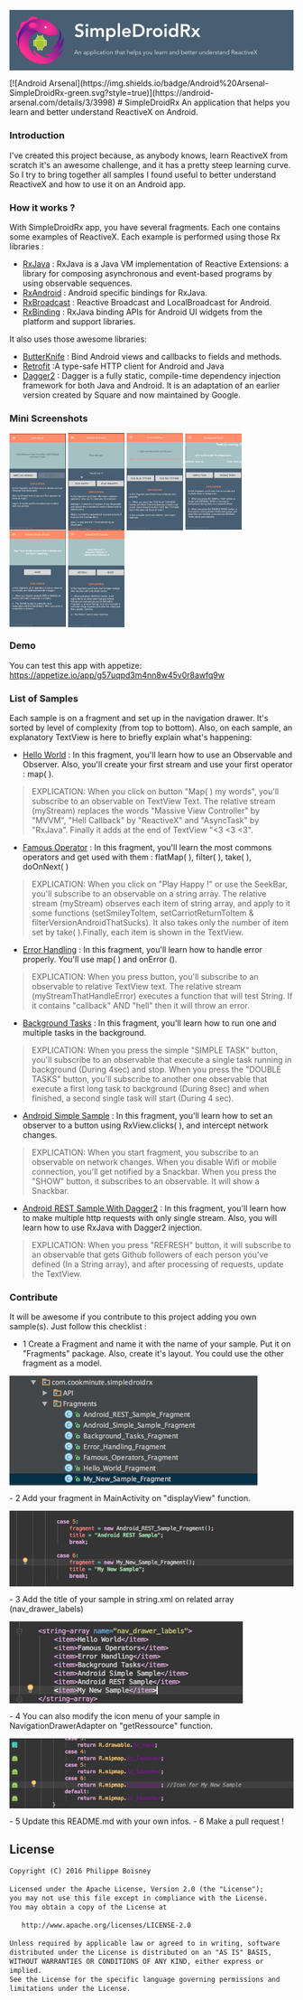 <p align="center">
 <img src ="/banniere.png", align="center"/>
</p>
[![Android Arsenal](https://img.shields.io/badge/Android%20Arsenal-SimpleDroidRx-green.svg?style=true)](https://android-arsenal.com/details/3/3998)
# SimpleDroidRx
An application that helps you learn and better understand ReactiveX on Android.

### Introduction
I've created this project because, as anybody knows, learn ReactiveX from scratch it's an awesome challenge, and it has a pretty steep learning curve. So I try to bring together all samples I found useful to better understand ReactiveX and how to use it on an Android app.
### How it works ?
With SimpleDroidRx app, you have several fragments. Each one contains some examples of ReactiveX. Each example is performed using those Rx libraries :
* [RxJava] : RxJava is a Java VM implementation of Reactive Extensions: a library for composing asynchronous and event-based programs by using observable sequences.
* [RxAndroid] : Android specific bindings for RxJava.
* [RxBroadcast] : Reactive Broadcast and LocalBroadcast for Android.
* [RxBinding] : RxJava binding APIs for Android UI widgets from the platform and support libraries.

It also uses those awesome libraries:
* [ButterKnife] : Bind Android views and callbacks to fields and methods.
* [Retrofit] :A type-safe HTTP client for Android and Java
* [Dagger2] : Dagger is a fully static, compile-time dependency injection framework for both Java and Android. It is an adaptation of an earlier version created by Square and now maintained by Google.

### Mini Screenshots
<p align="left">
 <img width=100 src ="/Screenshots/hello_worlds_screenshot.png", align="center"/>
 <img width=100 src ="/Screenshots/famous_operators_screenshot.png", align="center"/>
 <img width=100 src ="/Screenshots/error_handling_screenshot.png", align="center"/>
 <img width=100 src ="/Screenshots/background_tasks_screenshot.png", align="center"/>
 <img width=100 src ="/Screenshots/android_simple_sample_screenshot.png", align="center"/>
 <img width=100 src ="/Screenshots/android_rest_sample_screenshot.png", align="center"/>
</p>

### Demo
You can test this app with appetize: https://appetize.io/app/g57uqpd3m4nn8w45v0r8awfq9w

### List of Samples
Each sample is on a fragment and set up in the navigation drawer. It's sorted by level of complexity (from top to bottom). Also, on each sample, an explanatory TextView is here to briefly explain what's happening:
* [Hello World] : In this fragment, you'll learn how to use an Observable and Observer. Also, you'll create your first stream and use your first operator : map( ).

>EXPLICATION: When you click on button "Map( ) my words", you'll subscribe to an observable on TextView Text. The relative stream (myStream) replaces the words "Massive View Controller" by "MVVM", "Hell Callback" by "ReactiveX" and "AsyncTask" by "RxJava". Finally it adds at the end of TextView "<3 <3 <3".

* [Famous Operator] : In this fragment, you'll learn the most commons operators and get used with them : flatMap( ), filter( ), take( ), doOnNext( )

>EXPLICATION: When you click on "Play Happy !" or use the SeekBar, you'll subscribe to an observable on a string array. The relative stream (myStream) observes each item of string array, and apply to it some functions (setSmileyToItem, setCarriotReturnToItem & filterVersionAndroidThatSucks). It also takes only the number of item set by take( ).Finally, each item is shown in the TextView.

* [Error Handling] : In this fragment, you'll learn how to handle error properly. You'll use map( ) and onError ().

>EXPLICATION: When you press button, you'll subscribe to an observable to relative TextView text. The relative stream (myStreamThatHandleError) executes a function that will test String. If it contains "callback" AND "hell" then it will throw an error.

* [Background Tasks] : In this fragment, you'll learn how to run one and multiple tasks in the background.

>EXPLICATION: When you press the simple "SIMPLE TASK" button, you'll subscribe to an observable that execute a single task running in background (During 4sec) and stop.
When you press the "DOUBLE TASKS" button, you'll subscribe to another one observable that execute a first long task to background (During 8sec) and when finished, a second single task will start (During 4 sec).

* [Android Simple Sample] : In this fragment, you'll learn how to set an observer to a button using RxView.clicks( ), and intercept network changes.

>EXPLICATION: When you start fragment, you subscribe to an observable on network changes. When you disable Wifi or mobile connection, you'll get notified by a Snackbar.
When you press the "SHOW" button, it subscribes to an observable. It will show a Snackbar.

* [Android REST Sample With Dagger2] : In this fragment, you'll learn how to make multiple http requests with only single stream. Also, you will learn how to use RxJava with Dagger2 injection.

>EXPLICATION: When you press "REFRESH" button, it will subscribe to an observable that gets Github followers of each person you've defined (In a String array), and after processing of requests, update the TextView.

### Contribute
It will be awesome if you contribute to this project adding you own sample(s). Just follow this checklist :

- 1 Create a Fragment and name it with the name of your sample. Put it on "Fragments" package. Also, create it's layout. You could use the other fragment as a model.
<p align="left">
 <img src ="/Steps/step1.png", align="center"/>
</p>
- 2 Add your fragment in MainActivity on "displayView" function.
<p align="left">
 <img src ="/Steps/step2.png", align="center"/>
</p>
- 3 Add the title of your sample in string.xml on related array (nav_drawer_labels)
<p align="left">
 <img src ="/Steps/step3.png", align="center"/>
</p>
- 4 You can also modify the icon menu of your sample in NavigationDrawerAdapter on "getRessource" function.
<p align="left">
 <img src ="/Steps/step4.png", align="center"/>
</p>
- 5 Update this README.md with your own infos.
- 6 Make a pull request !

License
-------

    Copyright (C) 2016 Philippe Boisney

    Licensed under the Apache License, Version 2.0 (the "License");
    you may not use this file except in compliance with the License.
    You may obtain a copy of the License at

       http://www.apache.org/licenses/LICENSE-2.0

    Unless required by applicable law or agreed to in writing, software
    distributed under the License is distributed on an "AS IS" BASIS,
    WITHOUT WARRANTIES OR CONDITIONS OF ANY KIND, either express or implied.
    See the License for the specific language governing permissions and
    limitations under the License.

 [RxJava]: <https://github.com/ReactiveX/RxJava>
 [RxAndroid]: <https://github.com/ReactiveX/RxAndroid>
 [ButterKnife]: <http://jakewharton.github.io/butterknife/>
 [Retrofit]: <http://square.github.io/retrofit/>
 [RxBroadcast]: <https://github.com/cantrowitz/RxBroadcast>
 [RxBinding]: <https://github.com/JakeWharton/RxBinding>
 [Dagger2]: <http://google.github.io/dagger/>
 
 [Hello World]: <https://github.com/PhilippeBoisney/SimpleDroidRx/blob/master/app/src/main/java/com/cookminute/simpledroidrx/UI/Fragments/Hello_World_Fragment.java>
 [Famous Operator]: <https://github.com/PhilippeBoisney/SimpleDroidRx/blob/master/app/src/main/java/com/cookminute/simpledroidrx/UI/Fragments/Famous_Operators_Fragment.java>
 [Error Handling]: <https://github.com/PhilippeBoisney/SimpleDroidRx/blob/master/app/src/main/java/com/cookminute/simpledroidrx/UI/Fragments/Error_Handling_Fragment.java>
 [Background Tasks]: <https://github.com/PhilippeBoisney/SimpleDroidRx/blob/master/app/src/main/java/com/cookminute/simpledroidrx/UI/Fragments/Background_Tasks_Fragment.java>
 [Android Simple Sample]: <https://github.com/PhilippeBoisney/SimpleDroidRx/blob/master/app/src/main/java/com/cookminute/simpledroidrx/UI/Fragments/Android_Simple_Sample_Fragment.java>
 [Android REST Sample With Dagger2]: <https://github.com/PhilippeBoisney/SimpleDroidRx/blob/master/app/src/main/java/com/cookminute/simpledroidrx/UI/Fragments/Android_REST_Sample_Fragment.java>
